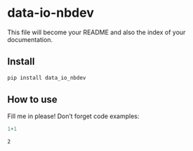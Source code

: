 # data-io-nbdev

<!-- WARNING: THIS FILE WAS AUTOGENERATED! DO NOT EDIT! -->

This file will become your README and also the index of your
documentation.

## Install

``` sh
pip install data_io_nbdev
```

## How to use

Fill me in please! Don’t forget code examples:

``` python
1+1
```

    2
